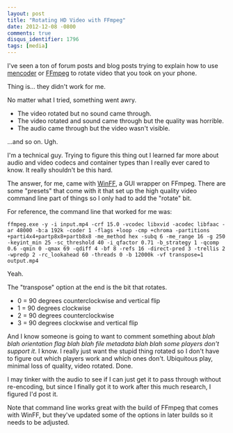 ```yaml
---
layout: post
title: "Rotating HD Video with FFmpeg"
date: 2012-12-08 -0800
comments: true
disqus_identifier: 1796
tags: [media]
---
```

I've seen a ton of forum posts and blog posts trying to explain how to
use [mencoder](http://www.mplayerhq.hu) or [FFmpeg](http://ffmpeg.org/)
to rotate video that you took on your phone.

Thing is... they didn't work for me.

No matter what I tried, something went awry.

- The video rotated but no sound came through.
- The video rotated and sound came through but the quality was
    horrible.
- The audio came through but the video wasn't visible.

...and so on. Ugh.

I'm a technical guy. Trying to figure this thing out I learned far more
about audio and video codecs and container types than I really ever
cared to know. It really shouldn't be this hard.

The answer, for me, came with [WinFF](http://winff.org/), a GUI wrapper
on FFmpeg. There are some "presets" that come with it that set up the
high quality video command line part of things so I only had to add the
"rotate" bit.

For reference, the command line that worked for me was:

`ffmpeg.exe -y -i input.mp4 -crf 15.0 -vcodec libxvid -acodec libfaac -ar 48000 -b:a 192k -coder 1 -flags +loop -cmp +chroma -partitions +parti4x4+partp8x8+partb8x8 -me_method hex -subq 6 -me_range 16 -g 250 -keyint_min 25 -sc_threshold 40 -i_qfactor 0.71 -b_strategy 1 -qcomp 0.6 -qmin 0 -qmax 69 -qdiff 4 -bf 8 -refs 16 -direct-pred 3 -trellis 2 -wpredp 2 -rc_lookahead 60 -threads 0 -b 12000k -vf transpose=1 output.mp4`

Yeah.

The "transpose" option at the end is the bit that rotates.

- 0 = 90 degrees counterclockwise and vertical flip
- 1 = 90 degrees clockwise
- 2 = 90 degrees counterclockwise
- 3 = 90 degrees clockwise and vertical flip

And I know someone is going to want to comment something about *blah
blah orientation flag blah blah file metadata blah blah some players
don't support it*. I know. I really just want the stupid thing rotated
so I don't have to figure out which players work and which ones don't.
Ubiquitous play, minimal loss of quality, video rotated. Done.

I may tinker with the audio to see if I can just get it to pass through
without re-encoding, but since I finally got it to work after this much
research, I figured I'd post it.

Note that command line works great with the build of FFmpeg that comes
with WinFF, but they've updated some of the options in later builds so
it needs to be adjusted.

